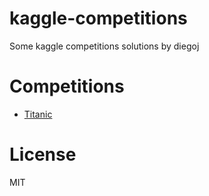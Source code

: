 # kaggle-competitions

Some kaggle competitions solutions by diegoj

# Competitions
* [Titanic](/titanic/README.md)

# License

MIT
